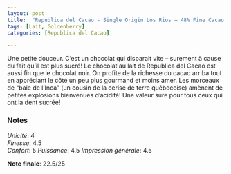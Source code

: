 ```yaml
---
layout: post
title:  "Republica del Cacao - Single Origin Los Rios – 48% Fine Cacao - Golden Berry & Dark Milk Chocolate"
tags: [Lait, Goldenberry] 
categories: [Republica del Cacao]

---
```


Une petite douceur. C’est un chocolat qui disparait vite – surement à cause du fait qu’il est plus sucré! Le chocolat au lait de Republica del Cacao est aussi fin que le chocolat noir. On profite de la richesse du cacao arriba tout en appréciant le côté un peu plus gourmand et moins amer. Les morceaux de “baie de l’Inca” (un cousin de la cerise de terre québecoise) amènent de petites explosions bienvenues d’acidité!
Une valeur sure pour tous ceux qui ont la dent sucrée!

### Notes

_Unicité_: 4  
_Finesse_: 4.5  
_Confort_: 5
_Puissance_: 4.5
_Impression générale_: 4.5

**Note finale**: 22.5/25